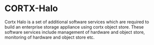 # CORTX-Halo

Cortx Halo is a set of additional software services which are required to build an enterprise storage appliance using cortx object store. These software services include management of hardware and object store, monitoring of hardware and object store etc.
